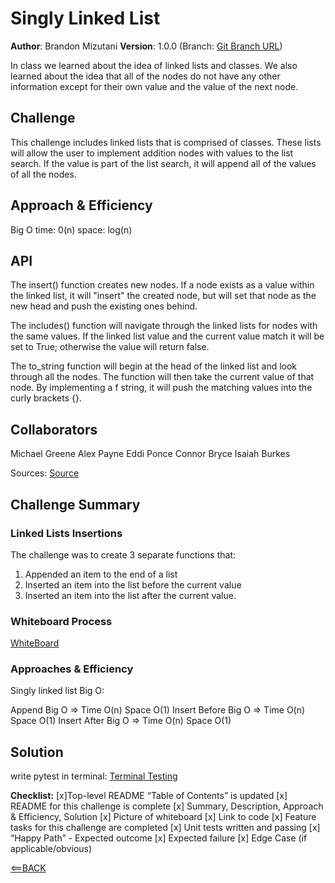 # Singly Linked List

**Author**: Brandon Mizutani
**Version**: 1.0.0 (Branch: [Git Branch URL](https://github.com/bran2miz/data-structures-and-algorithms/tree/linked-list-insertions))

In class we learned about the idea of linked lists and classes. We also learned about the idea that all of the nodes do not have any other information except for their own value and the value of the next node.

## Challenge

This challenge includes linked lists that is comprised of classes. These lists will allow the user to implement addition nodes with values to the list search. If the value is part of the list search, it will append all of the values of all the nodes.

## Approach & Efficiency

Big O
time: 0(n)
space: log(n)

## API

The insert() function creates new nodes. If a node exists as a value within the linked list, it will "insert" the created node, but will set that node as the new head and push the existing ones behind.

The includes() function will navigate through the linked lists for nodes with the same values. If the linked list value and the current value match it will be set to True; otherwise the value will return false.

The to_string function will begin at the head of the linked list and look through all the nodes. The function will then take the current value of that node. By implementing a f string, it will push the matching values into the curly brackets {}.

## Collaborators

Michael Greene
Alex Payne
Eddi Ponce
Connor Bryce
Isaiah Burkes

Sources:
[Source](https://www.w3schools.com/python/ref_string_format.asp)

## Challenge Summary

### Linked Lists Insertions

The challenge was to create 3 separate functions that:
1. Appended an item to the end of a list
2. Inserted an item into the list before the current value
3. Inserted an item into the list after the current value.

### Whiteboard Process

[WhiteBoard](./code_challenges/linked-list/Images/whiteboard-linked-list.png)

### Approaches & Efficiency

Singly linked list Big O:

Append Big O => Time O(n) Space O(1)
Insert Before Big O => Time O(n) Space O(1)
Insert After Big O => Time O(n) Space O(1)

## Solution

write pytest in terminal:
[Terminal Testing](./code_challenges/linked-list/Images/terminal-testing.png)

**Checklist:**
[x]Top-level README “Table of Contents” is updated
[x] README for this challenge is complete
[x] Summary, Description, Approach & Efficiency, Solution
[x] Picture of whiteboard
[x] Link to code
[x] Feature tasks for this challenge are completed
[x] Unit tests written and passing
[x] “Happy Path” - Expected outcome
[x] Expected failure
[x] Edge Case (if applicable/obvious)

[<==BACK](../README.md)
